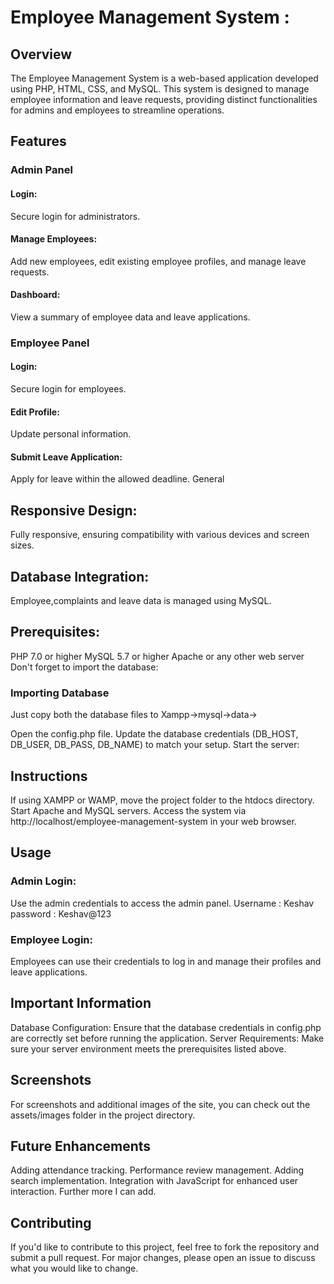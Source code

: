 # Employee Management System :
## Overview
The Employee Management System is a web-based application developed using PHP, HTML, CSS, and MySQL. This system is designed to manage employee information and leave requests, providing distinct functionalities for admins and employees to streamline operations.

## Features
### Admin Panel
#### Login:
Secure login for administrators.
#### Manage Employees:
Add new employees, edit existing employee profiles, and manage leave requests.
#### Dashboard:
View a summary of employee data and leave applications.
### Employee Panel
#### Login:
Secure login for employees.
#### Edit Profile: 
Update personal information.
#### Submit Leave Application:
Apply for leave within the allowed deadline.
General
## Responsive Design:
Fully responsive, ensuring compatibility with various devices and screen sizes.
## Database Integration:
Employee,complaints and leave data is managed using MySQL.
## Prerequisites:
PHP 7.0 or higher
MySQL 5.7 or higher
Apache or any other web server
Don't forget to import the database:

### Importing Database
Just copy both the database files to Xampp->mysql->data->

Open the config.php file.
Update the database credentials (DB_HOST, DB_USER, DB_PASS, DB_NAME) to match your setup.
Start the server:

## Instructions
If using XAMPP or WAMP, move the project folder to the htdocs directory.
Start Apache and MySQL servers.
Access the system via http://localhost/employee-management-system in your web browser.
## Usage
### Admin Login: 
Use the admin credentials to access the admin panel.
Username : Keshav 
password : Keshav@123
### Employee Login: 
Employees can use their credentials to log in and manage their profiles and leave applications.
## Important Information
Database Configuration: Ensure that the database credentials in config.php are correctly set before running the application.
Server Requirements: Make sure your server environment meets the prerequisites listed above.

## Screenshots
For screenshots and additional images of the site, you can check out the assets/images folder in the project directory.

## Future Enhancements
Adding attendance tracking.
Performance review management.
Adding search implementation.
Integration with JavaScript for enhanced user interaction.
Further more I can add.
## Contributing
If you'd like to contribute to this project, feel free to fork the repository and submit a pull request. For major changes, please open an issue to discuss what you would like to change.
